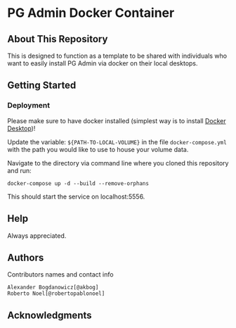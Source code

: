 # PG Admin Docker Container

## About This Repository

This is designed to function as a template to be shared with individuals who want to easily install PG Admin via docker on their local desktops.

## Getting Started

### Deployment

Please make sure to have docker installed (simplest way is to install [Docker Desktop](https://www.docker.com/products/docker-desktop))!

Update the variable: `${PATH-TO-LOCAL-VOLUME}` in the file `docker-compose.yml` with the path you would like to use to house your volume data.

Navigate to the directory via command line where you cloned this repository and run:
```
docker-compose up -d --build --remove-orphans
```
This should start the service on localhost:5556.

## Help

Always appreciated.

## Authors

Contributors names and contact info

    Alexander Bogdanowicz[@akbog]
    Roberto Noel[@robertopablonoel]

## Acknowledgments
